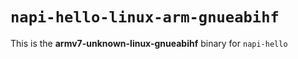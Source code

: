 # `napi-hello-linux-arm-gnueabihf`

This is the **armv7-unknown-linux-gnueabihf** binary for `napi-hello`
